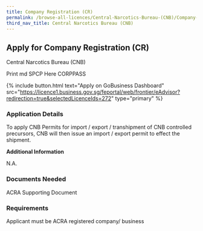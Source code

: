 ```yaml
---
title: Company Registration (CR)
permalink: /browse-all-licences/Central-Narcotics-Bureau-(CNB)/Company-Registration-(CR)
third_nav_title: Central Narcotics Bureau (CNB)
---
```


## Apply for Company Registration (CR)

Central Narcotics Bureau (CNB)

Print md SPCP Here CORPPASS

{% include button.html text="Apply on GoBusiness Dashboard" src="https://licence1.business.gov.sg/feportal/web/frontier/eAdvisor?redirection=true&selectedLicenceIds=272" type="primary" %}

### Application Details

<p>To apply CNB Permits for import / export / transhipment of CNB controlled precursors, CNB will then issue an import / export permit to effect the shipment.</p>

**Additional Information**

N.A.

### Documents Needed

ACRA Supporting Document

### Requirements

Applicant must be ACRA registered company/ business

